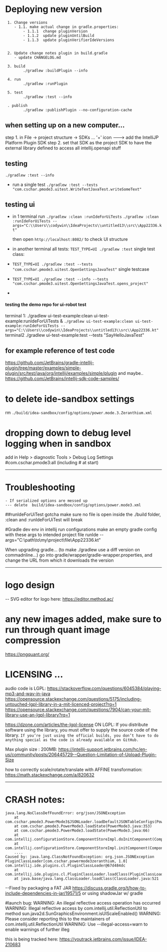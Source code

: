 

# Deploying new version

```
 1. Change versions
    - 1.1. make actual change in gradle.properties:
        - 1.1.1  change pluginVersion
        - 1.1.2  update pluginUntilBuild
        - 1.1.3  update pluginVerifierIdeVersions


 2. Update change notes plugin in build.gradle
    - update CHANGELOG.md
 
 3. build  
        ./gradlew :buildPlugin --info
 
 4. run 
        ./gradlew :runPlugin
        
 5. test 
        ./gradlew :test --info
 
 . publish  
        ./gradlew :publishPlugin --no-configuration-cache

```



## when setting up on a new computer...

step 1. in File -> project structure -> SDKs ... '+' icon ---> add the IntelliJP Platform Plugin SDK
step 2. set that SDK as the project SDK to have the external library defined to access all intellij.openapi stuff


## testing 

`./gradlew :test --info`
- run a single test
  `./gradlew :test --tests "com.cschar.pmode3.uitest.WriteTextJavaTest.writeSomeText"`

## testing ui

- in 1 terminal run
  `./gradlew :clean :runIdeForUiTests`
  `./gradlew :clean :runIdeForUiTests --args="C:\\Users\\codywin\\IdeaProjects\\untitled13\\src\\App22336.kt"`

  then open `http://localhost:8082/` to check UI structure

- in another terminal
  all tests: `TEST_TYPE=UI ./gradlew :test`
  single test class:
- `TEST_TYPE=UI ./gradlew :test --tests "com.cschar.pmode3.uitest.OpenSettingsJavaTest"`
  single testcase
- `TEST_TYPE=UI ./gradlew :test --info --tests "com.cschar.pmode3.uitest.OpenSettingsJavaTest.opens_project"`
-

#### testing the demo repo for ui-robot test

terminal 1:
./gradlew ui-test-example:clean ui-test-example:runIdeForUiTests &
`./gradlew ui-test-example:clean ui-test-example:runIdeForUiTests --args="C:\\Users\\codywin\\IdeaProjects\\untitled13\\src\\App22336.kt"`
terminal2
./gradlew ui-test-example:test --tests "SayHelloJavaTest"


## for example reference of test code
https://github.com/JetBrains/gradle-intellij-plugin/tree/master/examples/simple-plugin/src/test/java/org/intellij/examples/simple/plugin
and maybe..
https://github.com/JetBrains/intellij-sdk-code-samples/


# to delete ide-sandbox settings
rm `./build/idea-sandbox/config/options/power.mode.3.Zeranthium.xml`

# dropping down to debug level logging when in sandbox
add in Help > diagnostic Tools > Debug Log Settings
#com.cschar.pmode3:all     (including # at start)




----------------------------------------------------------------

# Troubleshooting

```
- If serialized options are messed up
--- delete  build/idea-sandbox/config/options/power.mode3.xml

```

##runIdeForUiTest gotcha
make sure no file is open inside the ./build folder, :clean and :runIdeForUiTest will break


#Gradle dev env
in intellij run configurations make an empty gradle config with these args to intended project file
runIde --args="C:\\path\\to\\my\\project\\file\\App22336.kt"

When upgrading gradle... (to make ./gradlew use a diff version on commadnline...)
go into gradle/wrapper/gradle-wrapper.properties, and change the URL from which it downloads the version


----------------------------------------------------------------


# logo design

-- SVG editor for logo here:
https://editor.method.ac/

# any new images added, make sure to run through quant image compression
https://pngquant.org/

# LICENSING ...

audio code is LGPL:
https://stackoverflow.com/questions/6045384/playing-mp3-and-wav-in-java
https://opensource.stackexchange.com/questions/5175/including-untouched-lgpl-library-in-a-mit-licenced-project?rq=1
https://opensource.stackexchange.com/questions/7904/can-your-mit-library-use-an-lgpl-library?rq=1

https://dzone.com/articles/the-lgpl-license ON LGPL:
If you distribute software using the library, you must offer to supply the source code
of the library. `If you’re just using the official builds, you don’t have to do anything
special as the code is already available on GitHub.`


Max plugin size : 200MB:
https://intellij-support.jetbrains.com/hc/en-us/community/posts/206445729--Question-Limitation-of-Upload-Plugin-Size


how to correctly scale/rotate/translate with
AFFINE transformation:
https://math.stackexchange.com/a/820632


----------------------------------------------------------------


# CRASH notes:

```
java.lang.NoClassDefFoundError: org/json/JSONException
    at com.cschar.pmode3.PowerMode3$JSONLoader.loadDefaultJSONTableConfigs(PowerMode3.java:164)
    at com.cschar.pmode3.PowerMode3.loadState(PowerMode3.java:353)
    at com.cschar.pmode3.PowerMode3.loadState(PowerMode3.java:66)
    at com.intellij.configurationStore.ComponentStoreImpl.doInitComponent(ComponentStoreImpl.kt:405)
    at com.intellij.configurationStore.ComponentStoreImpl.initComponent(ComponentStoreImpl.kt:355)
    ....
Caused by: java.lang.ClassNotFoundException: org.json.JSONException PluginClassLoader[com.cschar.powermode3zeranthium, 1.0] com.intellij.ide.plugins.cl.PluginClassLoader@67d484dc
    at com.intellij.ide.plugins.cl.PluginClassLoader.loadClass(PluginClassLoader.java:75)
    at java.base/java.lang.ClassLoader.loadClass(ClassLoader.java:521
``` 
    
--Fixed by packaging a FAT JAR
https://discuss.gradle.org/t/how-to-include-dependencies-in-jar/19571/5
or using shadowJar w/ gradle

#launch bug:
WARNING: An illegal reflective access operation has occurred
WARNING: Illegal reflective access by com.intellij.util.ReflectionUtil to method sun.java2d.SunGraphicsEnvironment.isUIScaleEnabled()
WARNING: Please consider reporting this to the maintainers of com.intellij.util.ReflectionUtil
WARNING: Use --illegal-access=warn to enable warnings of further illeg

this is being tracked here: https://youtrack.jetbrains.com/issue/IDEA-210683



